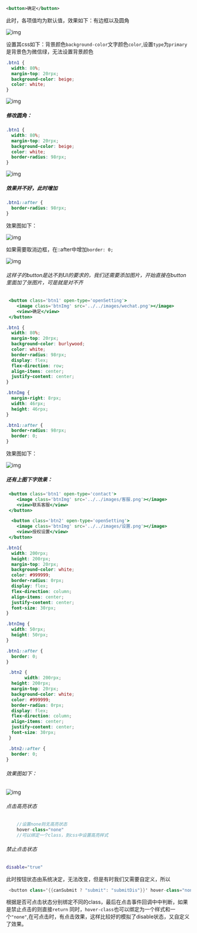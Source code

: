 ```xml
<button>确定</button>
```

此时，各项值均为默认值，效果如下：有边框以及圆角

![img](https:////upload-images.jianshu.io/upload_images/2955252-e6cc67b01412212c.png?imageMogr2/auto-orient/strip|imageView2/2/w/808/format/webp)

设置其css如下：背景颜色`background-color`文字颜色`color`,设置`type`为`primary`是背景色为微信绿，无法设置背景颜色

```css
.btn1 {
  width: 80%;
  margin-top: 20rpx;
  background-color: beige;
  color: white;
}
```

![img](https:////upload-images.jianshu.io/upload_images/2955252-eebda4d69fffafc2.png?imageMogr2/auto-orient/strip|imageView2/2/w/810/format/webp)

##### 修改圆角：

```css
.btn1 {
  width: 80%;
  margin-top: 20rpx;
  background-color: beige;
  color: white;
  border-radius: 98rpx; 
}
```

![img](https:////upload-images.jianshu.io/upload_images/2955252-678f618b07584d4c.png?imageMogr2/auto-orient/strip|imageView2/2/w/866/format/webp)

##### 效果并不好，此时增加

```css
.btn1::after {
  border-radius: 98rpx;
}
```

效果图如下：



![img](https:////upload-images.jianshu.io/upload_images/2955252-a57d990c7310fc14.png?imageMogr2/auto-orient/strip|imageView2/2/w/826/format/webp)

如果需要取消边框，在::after中增加`border: 0;`

![img](https:////upload-images.jianshu.io/upload_images/2955252-39b38aae41197edf.png?imageMogr2/auto-orient/strip|imageView2/2/w/806/format/webp)

###### 这样子的button是达不到UI的要求的，我们还需要添加图片，开始直接在button里面加了张图片，可是就是对不齐

```jsx
 <button class='btn1' open-type='openSetting'>
    <image class='btnImg' src='../../images/wechat.png'></image>
    <view>确定</view>
 </button>
```



```css
.btn1 {
  width: 80%;
  margin-top: 20rpx;
  background-color: burlywood;
  color: white;
  border-radius: 98rpx;
  display: flex;
  flex-direction: row;
  align-items: center;
  justify-content: center;
}

.btnImg {
  margin-right: 8rpx;
  width: 46rpx;
  height: 46rpx;
}

.btn1::after {
  border-radius: 98rpx;
  border: 0; 
}
```

效果图如下：



![img](https:////upload-images.jianshu.io/upload_images/2955252-97d23bf8aa03462c.png?imageMogr2/auto-orient/strip|imageView2/2/w/864/format/webp)

##### 还有上图下字效果：

```jsx
 <button class='btn1' open-type='contact'>
    <image class='btnImg' src='../../images/客服.png'></image>
    <view>联系客服</view>
 </button>

  <button class='btn2' open-type='openSetting'>
    <image class='btnImg' src='../../images/设置.png'></image>
    <view>授权设置</view>
 </button>
```



```css
.btn1{
  width: 200rpx;
  height: 200rpx;
  margin-top: 20rpx;
  background-color: white;
  color: #999999;
  border-radius: 0rpx;
  display: flex;
  flex-direction: column;
  align-items: center;
  justify-content: center;
  font-size: 30rpx;
}

.btnImg {
  width: 50rpx;
  height: 50rpx;
}

.btn1::after {
  border: 0; 
}

 .btn2 {
       width: 200rpx;
  height: 200rpx;
  margin-top: 20rpx;
  background-color: white;
  color: #999999;
  border-radius: 0rpx;
  display: flex;
  flex-direction: column;
  align-items: center;
  justify-content: center;
  font-size: 30rpx;
 }

 .btn2::after {
  border: 0; 
}
```

###### 效果图如下：

![img](https:////upload-images.jianshu.io/upload_images/2955252-f306f004b977e446.png?imageMogr2/auto-orient/strip|imageView2/2/w/826/format/webp)

###### 点击高亮状态

```csharp
    //设置none则无高亮状态
    hover-class="none"
    //可以绑定一个class，到css中设置高亮样式
```

###### 禁止点击状态

```bash
disable="true"
```

此时按钮状态由系统决定，无法改变，但是有时我们又需要自定义，所以

```csharp
 <button class='{{canSubmit ? "submit": "submitDis"}}' hover-class="none">确定</button>
```

根据是否可点击状态分别绑定不同的class，最后在点击事件回调中中判断，如果是禁止点击的则直接`return`
 同时，`hover-class`也可以绑定为一个样式和一个`"none"`,在可点击时，有点击效果，这样比较好的模拟了disable状态，又自定义了效果。